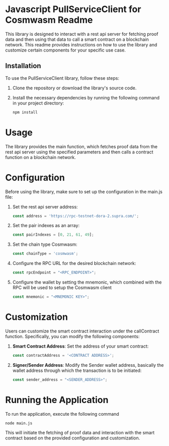 # Javascript PullServiceClient for Cosmwasm Readme

This library is designed to interact with a rest api server for fetching proof data and then using that data to call a smart
contract on a blockchain network. This readme provides instructions on how to use the library and customize certain
components for your specific use case.

## Installation

To use the PullServiceClient library, follow these steps:

1. Clone the repository or download the library's source code.
2. Install the necessary dependencies by running the following command in your project directory:

   ```bash
   npm install
   ```

# Usage

The library provides the main function, which fetches proof data from the rest api server using the specified parameters and
then calls a contract function on a blockchain network.

# Configuration

Before using the library, make sure to set up the configuration in the main.js file:

1. Set the rest api server address:

   ```js
   const address = 'https://rpc-testnet-dora-2.supra.com/';
   ```
2. Set the pair indexes as an array:

   ```js
   const pairIndexes = [0, 21, 61, 49];
   ```

3. Set the chain type Cosmwasm:

   ```js
   const chainType = 'cosmwasm';
   ```

4. Configure the RPC URL for the desired blockchain network:

   ```js
   const rpcEndpoint = "<RPC_ENDPOINT>";
   ```
   
5. Configure the wallet by setting the mnemonic, which combined with the RPC will be used to setup the Cosmwasm client
   ```js
   const mnemonic = "<MNEMONIC KEY>";
   ```

# Customization

Users can customize the smart contract interaction under the callContract function. Specifically, you can modify the
following components:

1. **Smart Contract Address**: Set the address of your smart contract:
   ```js
   const contractAddress = '<CONTRACT ADDRESS>';
   ```

2. **Signer/Sender Address**: Modify the Sender wallet address, basically the wallet address through which the transaction is to be initiated:
   ```js
   const sender_address = "<SENDER_ADDRESS>";
   ```

# Running the Application

To run the application, execute the following command

```bash
node main.js
```

This will initiate the fetching of proof data and interaction with the smart contract based on the provided
configuration and customization.